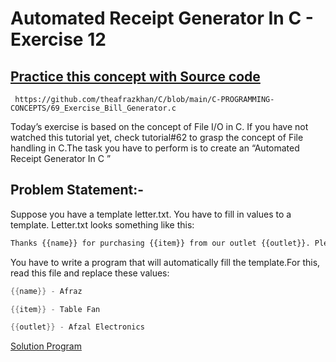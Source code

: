 # Automated Receipt Generator In C - Exercise 12

## [Practice this concept with Source code ](https://github.com/theafrazkhan/C/blob/main/C-PROGRAMMING-CONCEPTS/69_Exercise_Bill_Generator.c)

```
 https://github.com/theafrazkhan/C/blob/main/C-PROGRAMMING-CONCEPTS/69_Exercise_Bill_Generator.c
```


Today’s exercise is based on the concept of File I/O in C. If you have not watched this tutorial yet, check tutorial#62 to grasp the concept of File handling in C.The task you have to perform is to create an “Automated Receipt Generator In C ”

## Problem Statement:-
Suppose you have a template letter.txt. You have to fill in values to a template. Letter.txt looks something like this:
``` txt
Thanks {{name}} for purchasing {{item}} from our outlet {{outlet}}. Please visit our outlet {{outlet}} for any kind of problems. We plan to serve you again soon.
```

You have to write a program that will automatically fill the template.For this, read this file and replace these values:

``` c
{{name}} - Afraz 

{{item}} - Table Fan 

{{outlet}} - Afzal Electronics

```

[Solution Program ](github.com/theafrazkha)